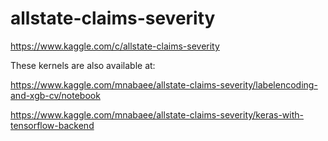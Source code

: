 # allstate-claims-severity

https://www.kaggle.com/c/allstate-claims-severity

These kernels are also available at:

https://www.kaggle.com/mnabaee/allstate-claims-severity/labelencoding-and-xgb-cv/notebook

https://www.kaggle.com/mnabaee/allstate-claims-severity/keras-with-tensorflow-backend
